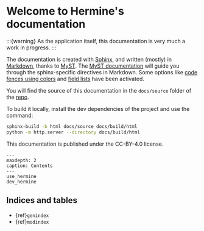 <!---  
SPDX-FileCopyrightText: Hermine team <hermine@inno3.fr> 
SPDX-License-Identifier: CC-BY-4.0
-->

# Welcome to Hermine's documentation

:::{warning}
As the application itself, this documentation is very much a work in progress.
:::

The documentation is created with [Sphinx](https://www.sphinx-doc.org/en/master/), and written (mostly) in [Markdown](https://www.markdownguide.org/basic-syntax), thanks to [MyST](https://myst-parser.readthedocs.io/en/latest/sphinx/index.html).
The [MyST documentation](https://myst-parser.readthedocs.io/en/latest/syntax/syntax.html) will guide you through the sphinx-specific directives in Markdown.
Some options like [code fences using colors](https://myst-parser.readthedocs.io/en/latest/syntax/optional.html#code-fences-using-colons) and [field lists](https://myst-parser.readthedocs.io/en/latest/syntax/optional.html#field-lists) have been activated. 

You will find the source of this documentation in the `docs/source` folder of the [repo](https://gitlab.com/hermine-project/hermine/-/tree/main/docs).

To build it locally, install the dev dependencies of the project and use the command:

```bash
sphinx-build -b html docs/source docs/build/html
python -m http.server --directory docs/build/html
```

This documentation is published under the CC-BY-4.0 license. 

```{toctree}
---
maxdepth: 2
caption: Contents
---
use_hermine
dev_hermine
```


## Indices and tables

* {ref}`genindex`
* {ref}`modindex`
